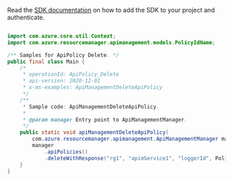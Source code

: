 Read the [SDK documentation](https://github.com/Azure/azure-sdk-for-java/blob/azure-resourcemanager-apimanagement_1.0.0-beta.2/sdk/apimanagement/azure-resourcemanager-apimanagement/README.md) on how to add the SDK to your project and authenticate.

```java

import com.azure.core.util.Context;
import com.azure.resourcemanager.apimanagement.models.PolicyIdName;

/** Samples for ApiPolicy Delete. */
public final class Main {
    /*
     * operationId: ApiPolicy_Delete
     * api-version: 2020-12-01
     * x-ms-examples: ApiManagementDeleteApiPolicy
     */
    /**
     * Sample code: ApiManagementDeleteApiPolicy.
     *
     * @param manager Entry point to ApiManagementManager.
     */
    public static void apiManagementDeleteApiPolicy(
        com.azure.resourcemanager.apimanagement.ApiManagementManager manager) {
        manager
            .apiPolicies()
            .deleteWithResponse("rg1", "apimService1", "loggerId", PolicyIdName.POLICY, "*", Context.NONE);
    }
}
```
